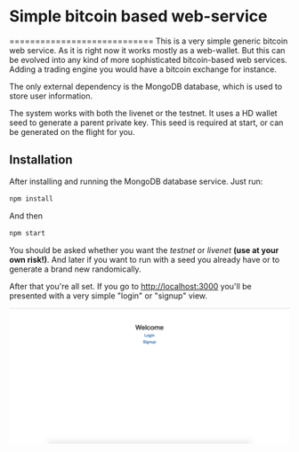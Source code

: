 # Simple bitcoin based web-service
============================
This is a very simple generic bitcoin web service. As it is right now it works mostly as a web-wallet. But this can be evolved into any kind of more sophisticated bitcoin-based web services. Adding a trading engine you would have a bitcoin exchange for instance.

The only external dependency is the MongoDB database, which is used to store user information.

The system works with both the livenet or the testnet. It uses a HD wallet seed to generate a parent private key. This seed is required at start, or can be generated on the flight for you.

Installation
------------

After installing and running the MongoDB database service. Just run:

```javascript
npm install
```

And then

```javascript
npm start
```
You should be asked whether you want the *testnet* or *livenet* **(use at your own risk!)**. And later if you want to run with a seed you already have or to generate a brand new randomically.

After that you're all set. If you go to [http://localhost:3000](http://localhost:3000) you'll be presented with a very simple "login" or "signup" view.

![Landing page](/public/images/screenshot.png "Front page")

